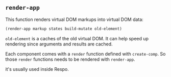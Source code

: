 
`render-app`
----

This function renders virtual DOM markups into virtual DOM data:

```clojure
(render-app markup states build-mutate old-element)
```

`old-element` is a caches of the old virtual DOM.
It can help speed up rendering since arguments and results are cached.

Each component comes with a `render` function defined with `create-comp`.
So those `render` functions needs to be rendered with `render-app`.

it's usually used inside Respo.
